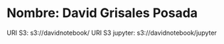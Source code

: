 # Nombre: David Grisales Posada

URI S3: s3://davidnotebook/
URI S3 jupyter: s3://davidnotebook/jupyter
